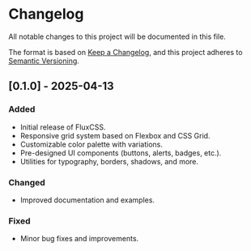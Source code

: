 # Changelog

All notable changes to this project will be documented in this file.

The format is based on [Keep a Changelog](https://keepachangelog.com/en/1.0.0/), and this project adheres to [Semantic Versioning](https://semver.org/spec/v2.0.0.html).

## [0.1.0] - 2025-04-13

### Added

- Initial release of FluxCSS.
- Responsive grid system based on Flexbox and CSS Grid.
- Customizable color palette with variations.
- Pre-designed UI components (buttons, alerts, badges, etc.).
- Utilities for typography, borders, shadows, and more.

### Changed

- Improved documentation and examples.

### Fixed

- Minor bug fixes and improvements.
